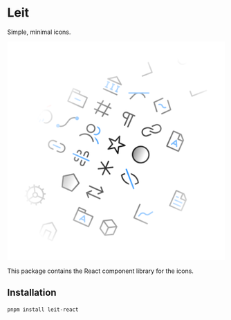 # Leit

Simple, minimal icons.

<picture>
    <source media="(prefers-color-scheme: dark)" srcset="https://raw.githubusercontent.com/TheCommieAxolotl/leit/refs/heads/main/assets/preview-dark.png">
    <source media="(prefers-color-scheme: light)" srcset="https://raw.githubusercontent.com/TheCommieAxolotl/leit/refs/heads/main/assets/preview-light.png">
    <img alt="Preview" src="https://raw.githubusercontent.com/TheCommieAxolotl/leit/refs/heads/main/assets/preview-light.png">
</picture>

This package contains the React component library for the icons.

## Installation

```bash
pnpm install leit-react
```
